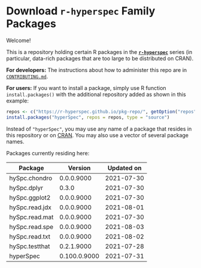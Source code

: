 # Download **`r-hyperspec`** Family Packages

Welcome!

This is a repository holding certain R packages in the [**`r-hyperspec`**](https://r-hyperspec.github.io/) series (in particular, data-rich packages that are too large to be distributed on CRAN).

**For developers:** The instructions about how to administer this repo are in [`CONTRIBUTING.md`](https://github.com/r-hyperspec/pkg-repo/blob/gh-pages/CONTRIBUTING.md).

**For users:** If you want to install a package, simply use R function `install.packages()` with the additional repository added as shown in this example:

```r
repos <- c("https://r-hyperspec.github.io/pkg-repo/", getOption("repos"))
install.packages("hyperSpec", repos = repos, type = "source")
```

Instead of `"hyperSpec"`, you may use any name of a package that resides in this repository or on [CRAN](https://cran.rstudio.com/web/packages/index.html).
You may also use a vector of several package names.


<!-- list of packages: start | DO NOT REMOVE THIS LINE -->

Packages currently residing here:

Package       | Version       | Updated on    
------------- | ------------- | ------------- 
hySpc.chondro | 0.0.0.9000 | 2021-07-30
hySpc.dplyr | 0.3.0 | 2021-07-30
hySpc.ggplot2 | 0.0.0.9000 | 2021-07-30
hySpc.read.jdx | 0.0.0.9000 | 2021-08-01
hySpc.read.mat | 0.0.0.9000 | 2021-07-30
hySpc.read.spe | 0.0.0.9000 | 2021-08-03
hySpc.read.txt | 0.0.0.9000 | 2021-08-02
hySpc.testthat | 0.2.1.9000 | 2021-07-28
hyperSpec | 0.100.0.9000 | 2021-07-31

